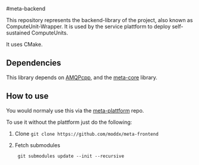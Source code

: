 #meta-backend

This repository represents the backend-library of the project, also known as ComputeUnit-Wrapper.
It is used by the service plattform to deploy self-sustained ComputeUnits.

It uses CMake.

## Dependencies
This library depends on [AMQPcpp](https://github.com/moddx/amqpcpp), 
and the [meta-core](https://github.com/moddx/meta-core) library.

## How to use
You would normaly use this via the [meta-plattform](https://github.com/moddx/meta-plattform) repo.

To use it without the plattform just do the following:

1. Clone `git clone https://github.com/moddx/meta-frontend`
2. Fetch submodules

        git submodules update --init --recursive

